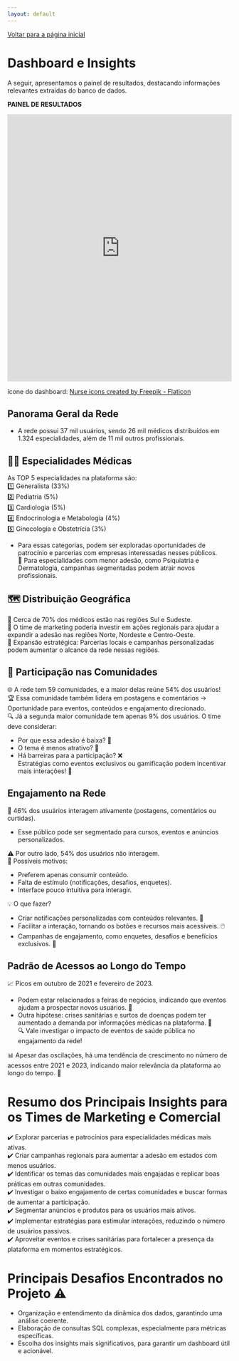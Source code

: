 ```yaml
---
layout: default
---
```


[Voltar para a página inicial](/)


# Dashboard e Insights

A seguir, apresentamos o painel de resultados, destacando informações relevantes extraídas do banco de dados.

**PAINEL DE RESULTADOS**

<iframe title="Dashboard" width="100%" height="600" src="https://app.powerbi.com/view?r=eyJrIjoiZjg2OTg0YjctOWViMy00OGUxLTk5ZTAtYmEwOWE1YWFkMWU2IiwidCI6ImM4YjE0MDZlLWYyNTUtNGEzYy1iMWZiLTAxZjg1NDUwODkyYSJ9" frameborder="0" allowFullScreen="true"></iframe>

ícone do dashboard: <a href="https://www.flaticon.com/free-icons/nurse" title="nurse icons">Nurse icons created by Freepik - Flaticon</a>  



## Panorama Geral da Rede
- A rede possui 37 mil usuários, sendo 26 mil médicos distribuídos em 1.324 especialidades, além de 11 mil outros profissionais.

## 👨‍⚕️ Especialidades Médicas
As TOP 5 especialidades na plataforma são:  
1️⃣ Generalista (33%)  
2️⃣ Pediatria (5%)  
3️⃣ Cardiologia (5%)  
4️⃣ Endocrinologia e Metabologia (4%)  
5️⃣ Ginecologia e Obstetrícia (3%)  
- Para essas categorias, podem ser exploradas oportunidades de patrocínio e parcerias com empresas interessadas nesses públicos.  
📢 Para especialidades com menor adesão, como Psiquiatria e Dermatologia, campanhas segmentadas podem atrair novos profissionais.  

## 🗺️ Distribuição Geográfica

📍 Cerca de 70% dos médicos estão nas regiões Sul e Sudeste.  
📢 O time de marketing poderia investir em ações regionais para ajudar a expandir a adesão nas regiões Norte, Nordeste e Centro-Oeste.  
🌱 Expansão estratégica: Parcerias locais e campanhas personalizadas podem aumentar o alcance da rede nessas regiões.


## 👥 Participação nas Comunidades

🌐 A rede tem 59 comunidades, e a maior delas reúne 54% dos usuários!  
🏆 Essa comunidade também lidera em postagens e comentários → Oportunidade para eventos, conteúdos e engajamento direcionado.  
🔍 Já a segunda maior comunidade tem apenas 9% dos usuários. O time deve considerar:  
- Por que essa adesão é baixa? 🤔
- O tema é menos atrativo? 🚧
- Há barreiras para a participação? ❌  
Estratégias como eventos exclusivos ou gamificação podem incentivar mais interações! 🎯

## Engajamento na Rede

💬 46% dos usuários interagem ativamente (postagens, comentários ou curtidas).
- Esse público pode ser segmentado para cursos, eventos e anúncios personalizados.  

⚠️ Por outro lado, 54% dos usuários não interagem.  
🤷 Possíveis motivos:
- Preferem apenas consumir conteúdo.
- Falta de estímulo (notificações, desafios, enquetes).
- Interface pouco intuitiva para interagir.  

💡 O que fazer?
- Criar notificações personalizadas com conteúdos relevantes. 🔔
- Facilitar a interação, tornando os botões e recursos mais acessíveis. 🖱️
- Campanhas de engajamento, como enquetes, desafios e benefícios exclusivos. 🎁

## Padrão de Acessos ao Longo do Tempo

📈 Picos em outubro de 2021 e fevereiro de 2023.
- Podem estar relacionados a feiras de negócios, indicando que eventos ajudam a prospectar novos usuários. 🎪
- Outra hipótese: crises sanitárias e surtos de doenças podem ter aumentado a demanda por informações médicas na plataforma. 🦠  
🔍 Vale investigar o impacto de eventos de saúde pública no engajamento da rede!

📊 Apesar das oscilações, há uma tendência de crescimento no número de acessos entre 2021 e 2023, indicando maior relevância da plataforma ao longo do tempo. 🚀

# Resumo dos Principais Insights para os Times de Marketing e Comercial
✔️ Explorar parcerias e patrocínios para especialidades médicas mais ativas.  
✔️ Criar campanhas regionais para aumentar a adesão em estados com menos usuários.  
✔️ Identificar os temas das comunidades mais engajadas e replicar boas práticas em outras comunidades.  
✔️ Investigar o baixo engajamento de certas comunidades e buscar formas de aumentar a participação.  
✔️ Segmentar anúncios e produtos para os usuários mais ativos.  
✔️ Implementar estratégias para estimular interações, reduzindo o número de usuários passivos.  
✔️ Aproveitar eventos e crises sanitárias para fortalecer a presença da plataforma em momentos estratégicos.

# Principais Desafios Encontrados no Projeto ⚠️
- Organização e entendimento da dinâmica dos dados, garantindo uma análise coerente.
- Elaboração de consultas SQL complexas, especialmente para métricas específicas.
- Escolha dos insights mais significativos, para garantir um dashboard útil e acionável.
  
